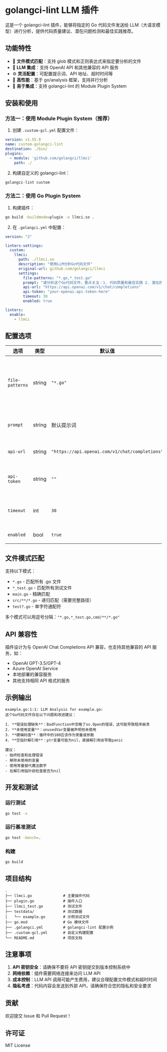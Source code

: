 # golangci-lint LLM 插件

这是一个 golangci-lint 插件，能够将指定的 Go 代码文件发送给 LLM（大语言模型）进行分析，提供代码质量建议、潜在问题检测和最佳实践推荐。

## 功能特性

- 🎯 **文件模式匹配**：支持 glob 模式和正则表达式来指定要分析的文件
- 🤖 **LLM 集成**：支持 OpenAI API 和其他兼容的 API 服务
- ⚙️ **灵活配置**：可配置提示词、API 地址、超时时间等
- 🚀 **高性能**：基于 go/analysis 框架，支持并行分析
- 🔧 **易于集成**：支持 golangci-lint 的 Module Plugin System

## 安装和使用

### 方法一：使用 Module Plugin System（推荐）

1. 创建 `.custom-gcl.yml` 配置文件：

```yaml
version: v1.55.0
name: custom-golangci-lint
destination: ./bin/
plugins:
  - module: 'github.com/golangci/llmci'
    path: ./
```

2. 构建自定义的 golangci-lint：

```bash
golangci-lint custom
```

### 方法二：使用 Go Plugin System

1. 构建插件：

```bash
go build -buildmode=plugin -o llmci.so .
```

2. 在 `.golangci.yml` 中配置：

```yaml
version: "2"

linters-settings:
  custom:
    llmci:
      path: ./llmci.so
      description: "使用LLM分析Go代码文件"
      original-url: github.com/golangci/llmci
      settings:
        file-patterns: "*.go,*_test.go"
        prompt: "请分析这个Go代码文件，重点关注：1. 代码质量和最佳实践 2. 潜在的bug和安全问题 3. 性能优化建议 4. 代码可读性和维护性"
        api-url: "https://api.openai.com/v1/chat/completions"
        api-token: "your-openai-api-token-here"
        timeout: 30
        enabled: true

linters:
  enable:
    - llmci
```

## 配置选项

| 选项 | 类型 | 默认值 | 描述 |
|------|------|--------|------|
| `file-patterns` | string | `"*.go"` | 文件匹配模式，支持多个模式用逗号分隔 |
| `prompt` | string | 默认提示词 | 发送给 LLM 的系统提示词 |
| `api-url` | string | `"https://api.openai.com/v1/chat/completions"` | LLM API 地址 |
| `api-token` | string | `""` | API 访问令牌（必需） |
| `timeout` | int | `30` | API 请求超时时间（秒） |
| `enabled` | bool | `true` | 是否启用插件 |

## 文件模式匹配

支持以下模式：

- `*.go` - 匹配所有 .go 文件
- `*_test.go` - 匹配所有测试文件
- `main.go` - 精确匹配
- `src/**/*.go` - 递归匹配（需要完整路径）
- `test?.go` - 单字符通配符

多个模式可以用逗号分隔：`"*.go,*_test.go,cmd/**/*.go"`

## API 兼容性

插件设计为与 OpenAI Chat Completions API 兼容，也支持其他兼容的 API 服务，如：

- OpenAI GPT-3.5/GPT-4
- Azure OpenAI Service
- 本地部署的兼容服务
- 其他支持相同 API 格式的服务

## 示例输出

```
example.go:1:1: LLM Analysis for example.go:
这个Go代码文件存在以下问题和改进建议：

1. **错误处理缺失**：BadFunction中忽略了os.Open的错误，这可能导致程序崩溃
2. **未使用变量**：unusedVar变量被声明但未使用
3. **硬编码值**：循环中的100应该作为常量或参数
4. **空指针解引用**：ptr变量可能为nil，直接解引用会导致panic

建议：
- 始终检查和处理错误
- 移除未使用的变量
- 使用常量替代魔法数字
- 在解引用指针前检查是否为nil
```

## 开发和测试

### 运行测试

```bash
go test -v
```

### 运行基准测试

```bash
go test -bench=.
```

### 构建

```bash
go build
```

## 项目结构

```
.
├── llmci.go              # 主要插件代码
├── plugin.go             # 插件入口
├── llmci_test.go         # 测试文件
├── testdata/             # 测试数据
│   └── example.go        # 示例测试文件
├── go.mod                # Go 模块文件
├── .golangci.yml         # golangci-lint 配置示例
├── .custom-gcl.yml       # 自定义构建配置
└── README.md             # 项目文档
```

## 注意事项

1. **API 密钥安全**：请确保不要将 API 密钥提交到版本控制系统中
2. **网络依赖**：插件需要网络连接来访问 LLM API
3. **成本控制**：LLM API 调用可能产生费用，建议合理配置文件模式和超时时间
4. **隐私考虑**：代码内容会发送到外部 API，请确保符合您的隐私和安全要求

## 贡献

欢迎提交 Issue 和 Pull Request！

## 许可证

MIT License